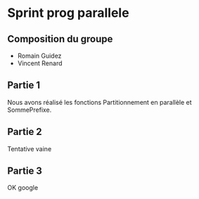 # Sprint prog parallele

## Composition du groupe
  - Romain Guidez
  - Vincent Renard

## Partie 1
Nous avons réalisé les fonctions Partitionnement en parallèle et SommePrefixe.
## Partie 2
Tentative vaine
## Partie 3
OK google
